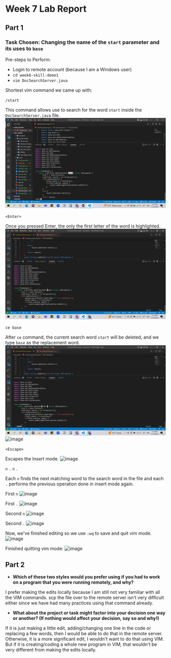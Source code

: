 # Week 7 Lab Report

## Part 1

### Task Chosen: Changing the name of the `start` parameter and its uses to `base`

Pre-steps to Perform:
- Login to remote account (because I am a Windows user)
- `cd week6-skill-demo1`
- `vim DocSearchServer.java`

Shortest vim command we came up with:

 `/start`
 
 This command allows use to search for the word `start` inside the `DocSearchServer.java` file.
 ![Image](/Images/start.png)
 
 `<Enter>`
 
 Once you pressed Enter, the only the first letter of the word is highlighted.
 ![Image](/Images/enter.png)
 
`ce base` 

After `ce` command, the current search word `start` will be deleted, and we type `base` as the replacement word.
![Image](/Images/ce.png)
![image](https://user-images.githubusercontent.com/64194102/201225874-4991a25f-88e0-41b3-b6dd-52296ef136cd.png)


`<Escape>`

Escapes the Insert mode.
![image](https://user-images.githubusercontent.com/64194102/201225917-d0e7686c-d958-498f-b886-c0fb49dd79c2.png)


`n` `.` `n` `.`

Each `n` finds the next matching word to the search word in the file and each `.` performs the previous operation done in insert mode again.

First `n`
![image](https://user-images.githubusercontent.com/64194102/201226040-e0b5e7da-8e46-4f36-902b-ae31947028e5.png)

First `.`
![image](https://user-images.githubusercontent.com/64194102/201226089-21637844-223d-4454-99e3-b0d11508b34b.png)

Second `n`
![image](https://user-images.githubusercontent.com/64194102/201226149-4d3acd1c-0696-42b9-963d-afb9c7c51807.png)

Second `.`
![image](https://user-images.githubusercontent.com/64194102/201226167-349b59bd-da6f-4fcb-b8d6-5fc59b88d707.png)

Now, we've finished editing so we use `:wq` to save and quit vim mode.
![image](https://user-images.githubusercontent.com/64194102/201226834-f3fe695e-2577-4fc2-bfcf-1538e9de244b.png)

Finished quitting vim mode:
![image](https://user-images.githubusercontent.com/64194102/201226837-73dda110-078c-473d-b690-00428c2e0b67.png)

## Part 2

- **Which of these two styles would you prefer using if you had to work on a program that you were running remotely, and why?**

I prefer making the edits locally because I am still not very familiar with all the VIM commands. scp the file over to the remote server isn't very difficult either since we have had many practices using that command already. 

- **What about the project or task might factor into your decision one way or another? (If nothing would affect your decision, say so and why!)**

If it is just making a little edit, adding/changing one line in the code or replacing a few words, then I would be able to do that in the remote server. Otherwise, it is a more significant edit, I wouldn't want to do that using VIM. But if it is creating/coding a whole new program in VIM, that wouldn't be very different from making the edits locally. 
